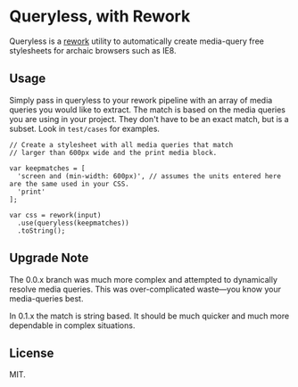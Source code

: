 # Queryless, with Rework

Queryless is a [rework](https://github.com/visionmedia/rework) utility
to automatically create media-query free stylesheets for archaic
browsers such as IE8.

## Usage

Simply pass in queryless to your rework pipeline with an array of
media queries you would like to extract. The match is based on the media
queries you are using in your project. They don't have to be an exact
match, but is a subset. Look in `test/cases` for examples.

```
// Create a stylesheet with all media queries that match
// larger than 600px wide and the print media block.

var keepmatches = [
  'screen and (min-width: 600px)', // assumes the units entered here are the same used in your CSS.
  'print'
];

var css = rework(input)
  .use(queryless(keepmatches))
  .toString();
```

## Upgrade Note

The 0.0.x branch was much more complex and attempted to dynamically
resolve media queries. This was over-complicated waste&mdash;you know your
media-queries best.

In 0.1.x the match is string based. It should be much quicker and much
more dependable in complex situations.

## License

MIT.

